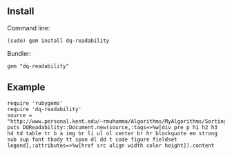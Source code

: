 Install
-------
Command line:

    (sudo) gem install dq-readability

Bundler:

    gem "dq-readability"
Example
-------
    require 'rubygems'
    require 'dq-readability'
    source = "http://www.personal.kent.edu/~rmuhamma/Algorithms/MyAlgorithms/Sorting/radixSort.htm"
    puts DQReadability::Document.new(source,:tags=>%w[div pre p h1 h2 h3 h4 td table tr b a img br li ul ol center br hr blockquote em strong sub sup font tbody tt span dl dd t code figure fieldset legend],:attributes=>%w[href src align width color height]).content
